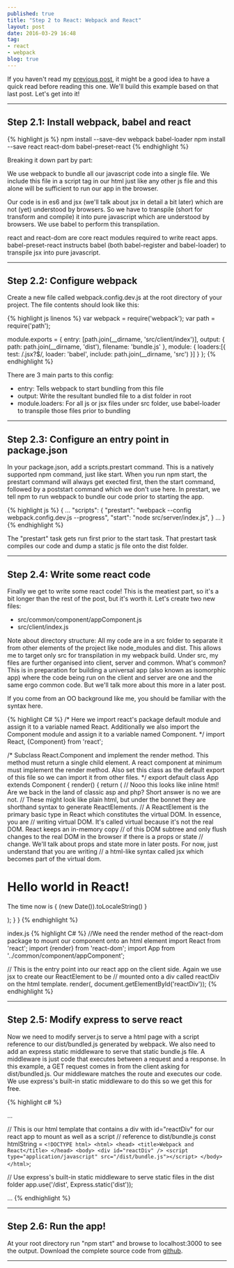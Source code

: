 ```yaml
---
published: true
title: "Step 2 to React: Webpack and React"
layout: post
date: 2016-03-29 16:48
tag:
- react
- webpack
blog: true
---
```


If you haven't read my [previous post](http://www.reactjunkie.com/step-one-to-react-es-6-and-express/), 
it might be a good idea to have a quick read before reading this one. We'll build this example based on that last post.
Let's get into it!

---

## Step 2.1: Install webpack, babel and react
{% highlight js %}
npm install --save-dev webpack babel-loader
npm install --save react react-dom babel-preset-react
{% endhighlight %}

Breaking it down part by part:
<p>
We use webpack to bundle all our javascript code into a single file. We include this file in a script tag in our html
just like any other js file and this alone will be sufficient to run our app in the browser.
</p>
<p>
Our code is in es6 and jsx (we'll talk about jsx in detail a bit later) which are not (yet) understood by browsers. So
we have to transpile (short for transform and compile) it into pure javascript which are understood by browsers. We use
babel to perform this transpilation.
</p>
<p>
react and react-dom are core react modules required to write react apps. babel-preset-react instructs babel (both
babel-register and babel-loader) to transpile jsx into pure javascript.
</p>

---

## Step 2.2: Configure webpack
Create a new file called webpack.config.dev.js at the root directory of your project. The file contents should look like this:

{% highlight js linenos %}
var webpack = require('webpack');
var path = require('path');

module.exports = {
    entry: [path.join(__dirname, 'src/client/index')],
    output: {
        path: path.join(__dirname, 'dist'),
        filename: 'bundle.js'
    },
    module: {
        loaders:[{
            test: /\.jsx?$/,
            loader: 'babel',
            include: path.join(__dirname, 'src')
        }]
    }
};
{% endhighlight %}

There are 3 main parts to this config:
<ul>
<li>entry: Tells webpack to start bundling from this file</li>
<li>output: Write the resultant bundled file to a dist folder in root</li>
<li>module.loaders: For all js or jsx files under src folder, use babel-loader to transpile those files prior to bundling</li>
</ul>

---

## Step 2.3: Configure an entry point in package.json

In your package.json, add a scripts.prestart command. This is a natively supported npm command, just like start.
When you run npm start, the prestart command will always get exected first, then the start command, followed by a
poststart command which we don't use here. In prestart, we tell npm to run webpack to bundle our code prior to starting
the app.

{% highlight js %}
{
...
      "scripts": {
        "prestart": "webpack --config webpack.config.dev.js --progress",
        "start": "node src/server/index.js",
      }
...
}
{% endhighlight %}

The "prestart" task gets run first prior to the start task. That prestart task compiles our code and dump a static js file 
onto the dist folder.

---

## Step 2.4: Write some react code
Finally we get to write some react code! This is the meatiest part, so it's a bit longer than the rest of the post, but
it's worth it. Let's create two new files:

<ul>
    <li>src/common/component/appComponent.js</li>
    <li>src/client/index.js</li>
</ul>

Note about directory structure: All my code are in a src folder to separate it from other elements of the project
like node_modules and dist. This allows me to target only src for transpilation in my webpack build. Under src, my files
are further organised into client, server and common. What's common? This is in preparation for building a universal
app (also known as isomorphic app) where the code being run on the client and server are one and the same ergo common
code. But we'll talk more about this more in a later post.

If you come from an OO background like me, you should be familiar with the syntax here.

{% highlight C# %}
/*
 Here we import react's package default module and assign it to a variable named React.
 Additionally we also import the Component module and assign it to a variable named Component.
*/
import React, {Component} from 'react';

/*
 Subclass React.Component and implement the render method. This method must return a single child element.
 A react component at minimum must implement the render method.
 Also set this class as the default export of this file so we can import it from other files.
*/
export default class App extends Component {
    render() {
        return (
            // Nooo this looks like inline html! Are we back in the land of classic asp and php? Short answer is no we are not.
            // These might look like plain html, but under the bonnet they are shorthand syntax to generate ReactElements.
            // A ReactElement is the primary basic type in React which constitutes the virtual DOM. In essence, you are
            // writing virtual DOM. It's called virtual because it's not the real DOM. React keeps an in-memory copy
            // of this DOM subtree and only flush changes to the real DOM in the browser if there is a props or state
            // change. We'll talk about props and state more in later posts. For now, just understand that you are writing
            // a html-like syntax called jsx which becomes part of the virtual dom.
            <div>
                <h1>Hello world in React!</h1>
                <p>
                    The time now is { (new Date()).toLocaleString() }
                </p>
            </div>
        );
    }
}
{% endhighlight %}

index.js
{% highlight C# %}
//We need the render method of the react-dom package to mount our component onto an html element
import React from 'react';
import {render} from 'react-dom';
import App from '../common/component/appComponent';

// This is the entry point into our react app on the client side. Again we use jsx to create our ReactElement to be
// mounted onto a div called reactDiv on the html template.
render(<App />, document.getElementById('reactDiv'));
{% endhighlight %}

---

## Step 2.5: Modify express to serve react
Now we need to modify server.js to serve a html page with a script reference to our dist/bundled.js generated by webpack.
We also need to add an express static middleware to serve that static bundle.js file. A middleware is just code that executes
between a request and a response. In this example, a GET request comes in from the client asking for dist/bundled.js. Our
 middleware matches the route and executes our code. We use express's built-in static middleware to do this so we get this
 for free.

{% highlight c# %}

...

// This is our html template that contains a div with id="reactDiv" for our react app to mount as well as a script
// reference to dist/bundle.js
const htmlString = `<!DOCTYPE html>
    <html>
         <head>
            <title>Webpack and React</title>
          </head>
          <body>
            <div id="reactDiv" />
            <script type="application/javascript" src="/dist/bundle.js"></script>
          </body>
    </html>`;

// Use express's built-in static middleware to serve static files in the dist folder
app.use('/dist', Express.static('dist'));

...
{% endhighlight %}

---

## Step 2.6: Run the app!
At your root directory run "npm start" and browse to localhost:3000 to see the output.
Download the complete source code from [github](https://github.com/yusinto/reactStep2).

---------------------------------------------------------------------------------------
